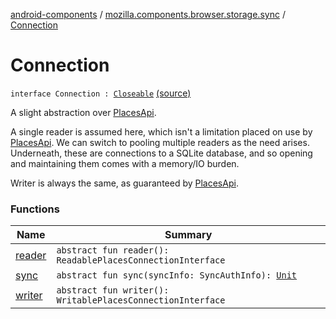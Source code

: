 [android-components](../../index.md) / [mozilla.components.browser.storage.sync](../index.md) / [Connection](./index.md)

# Connection

`interface Connection : `[`Closeable`](https://developer.android.com/reference/java/io/Closeable.html) [(source)](https://github.com/mozilla-mobile/android-components/blob/master/components/browser/storage-sync/src/main/java/mozilla/components/browser/storage/sync/Connection.kt#L27)

A slight abstraction over [PlacesApi](#).

A single reader is assumed here, which isn't a limitation placed on use by [PlacesApi](#).
We can switch to pooling multiple readers as the need arises. Underneath, these are connections
to a SQLite database, and so opening and maintaining them comes with a memory/IO burden.

Writer is always the same, as guaranteed by [PlacesApi](#).

### Functions

| Name | Summary |
|---|---|
| [reader](reader.md) | `abstract fun reader(): ReadablePlacesConnectionInterface` |
| [sync](sync.md) | `abstract fun sync(syncInfo: SyncAuthInfo): `[`Unit`](https://kotlinlang.org/api/latest/jvm/stdlib/kotlin/-unit/index.html) |
| [writer](writer.md) | `abstract fun writer(): WritablePlacesConnectionInterface` |
